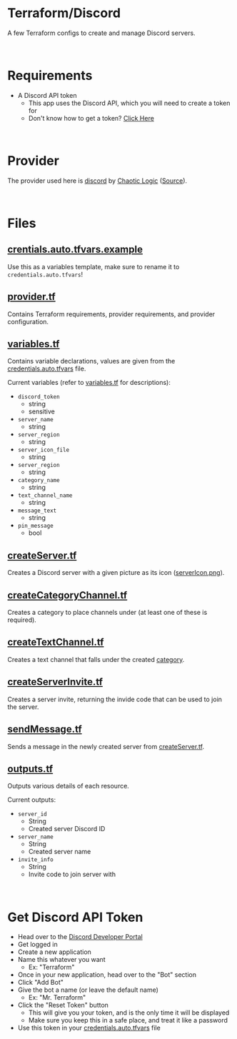 # Terraform/Discord

A few Terraform configs to create and manage Discord servers.

<br>

# Requirements

 - A Discord API token
   - This app uses the Discord API, which you will need to create a token for
   - Don't know how to get a token? [Click Here](#get-discord-api-token)

<br>

# Provider

The provider used here is [discord](https://registry.terraform.io/providers/Chaotic-Logic/discord/latest) by [Chaotic Logic](https://registry.terraform.io/namespaces/Chaotic-Logic) ([Source](https://github.com/Chaotic-Logic/terraform-provider-discord)).

<br>

# Files

## [crentials.auto.tfvars.example](credentials.auto.tfvars)

Use this as a variables template, make sure to rename it to `credentials.auto.tfvars`!

## [provider.tf](provider.tf)

Contains Terraform requirements, provider requirements, and provider configuration.

## [variables.tf](variables.tf)

Contains variable declarations, values are given from the [credentials.auto.tfvars](credentials.auto.tfvars.example) file.

Current variables (refer to [variables.tf](variables.tf) for descriptions):
 - `discord_token`
   - string
   - sensitive
 - `server_name`
   - string
 - `server_region`
   - string
 - `server_icon_file`
   - string
 - `server_region`
   - string
 - `category_name`
   - string
 - `text_channel_name`
   - string
 - `message_text`
   - string
 - `pin_message`
   - bool


## [createServer.tf](createServer.tf)

Creates a Discord server with a given picture as its icon ([serverIcon.png](serverIcon.png)).

## [createCategoryChannel.tf](createCategoryChannel.tf)

Creates a category to place channels under (at least one of these is required).

## [createTextChannel.tf](createTextChannel.tf)

Creates a text channel that falls under the created [category](createCategoryChannel.tf).

## [createServerInvite.tf](createServerInvite.tf)

Creates a server invite, returning the invide code that can be used to join the server.

## [sendMessage.tf](sendMessage.tf)

Sends a message in the newly created server from [createServer.tf](createServer.tf).

## [outputs.tf](outputs.tf)

Outputs various details of each resource.

Current outputs:
 - `server_id`
   - String
   - Created server Discord ID
 - `server_name`
   - String
   - Created server name
 - `invite_info`
   - String
   - Invite code to join server with

<br>

# Get Discord API Token

 - Head over to the [Discord Developer Portal](https://discord.com/developers/)
 - Get logged in
 - Create a new application
 - Name this whatever you want
   - Ex: "Terraform"
 - Once in your new application, head over to the "Bot" section
 - Click "Add Bot"
 - Give the bot a name (or leave the default name)
   - Ex: "Mr. Terraform"
 - Click the "Reset Token" button
   - This will give you your token, and is the only time it will be displayed
   - Make sure you keep this in a safe place, and treat it like a password
 - Use this token in your [credentials.auto.tfvars](credentials.auto.tfvars.example) file